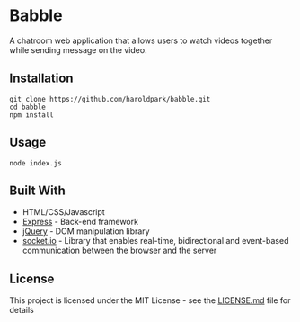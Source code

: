 # Babble
A chatroom web application that allows users to watch videos together while sending message on the video.

## Installation
```
git clone https://github.com/haroldpark/babble.git
cd babble
npm install
```

## Usage
```
node index.js
```

## Built With
* HTML/CSS/Javascript
* [Express](https://expressjs.com/en/api.html) - Back-end framework
* [jQuery](https://api.jquery.com/) - DOM manipulation library
* [socket.io](https://socket.io/docs/) - Library that enables real-time, bidirectional and event-based communication between the browser and the server

## License
This project is licensed under the MIT License - see the [LICENSE.md](LICENSE.md) file for details
